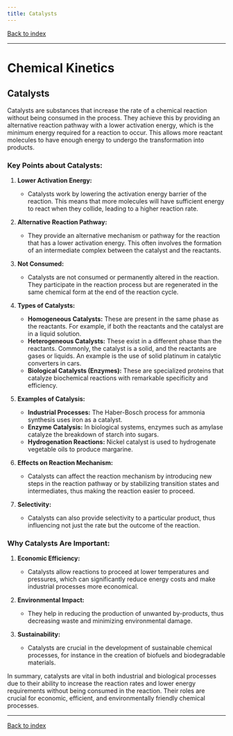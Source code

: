 ```yaml
---
title: Catalysts
---
```


[Back to index](index.html)

---
# Chemical Kinetics
## Catalysts

Catalysts are substances that increase the rate of a chemical reaction without being consumed in the process. They achieve this by providing an alternative reaction pathway with a lower activation energy, which is the minimum energy required for a reaction to occur. This allows more reactant molecules to have enough energy to undergo the transformation into products.

### Key Points about Catalysts:

1. **Lower Activation Energy:**
   - Catalysts work by lowering the activation energy barrier of the reaction. This means that more molecules will have sufficient energy to react when they collide, leading to a higher reaction rate.

2. **Alternative Reaction Pathway:**
   - They provide an alternative mechanism or pathway for the reaction that has a lower activation energy. This often involves the formation of an intermediate complex between the catalyst and the reactants.

3. **Not Consumed:**
   - Catalysts are not consumed or permanently altered in the reaction. They participate in the reaction process but are regenerated in the same chemical form at the end of the reaction cycle.

4. **Types of Catalysts:**
   - **Homogeneous Catalysts:** These are present in the same phase as the reactants. For example, if both the reactants and the catalyst are in a liquid solution.
   - **Heterogeneous Catalysts:** These exist in a different phase than the reactants. Commonly, the catalyst is a solid, and the reactants are gases or liquids. An example is the use of solid platinum in catalytic converters in cars.
   - **Biological Catalysts (Enzymes):** These are specialized proteins that catalyze biochemical reactions with remarkable specificity and efficiency.

5. **Examples of Catalysis:**
   - **Industrial Processes:** The Haber-Bosch process for ammonia synthesis uses iron as a catalyst.
   - **Enzyme Catalysis:** In biological systems, enzymes such as amylase catalyze the breakdown of starch into sugars.
   - **Hydrogenation Reactions:** Nickel catalyst is used to hydrogenate vegetable oils to produce margarine.

6. **Effects on Reaction Mechanism:**
   - Catalysts can affect the reaction mechanism by introducing new steps in the reaction pathway or by stabilizing transition states and intermediates, thus making the reaction easier to proceed.

7. **Selectivity:**
   - Catalysts can also provide selectivity to a particular product, thus influencing not just the rate but the outcome of the reaction.

### Why Catalysts Are Important:

1. **Economic Efficiency:**
   - Catalysts allow reactions to proceed at lower temperatures and pressures, which can significantly reduce energy costs and make industrial processes more economical.

2. **Environmental Impact:**
   - They help in reducing the production of unwanted by-products, thus decreasing waste and minimizing environmental damage.

3. **Sustainability:**
   - Catalysts are crucial in the development of sustainable chemical processes, for instance in the creation of biofuels and biodegradable materials.

In summary, catalysts are vital in both industrial and biological processes due to their ability to increase the reaction rates and lower energy requirements without being consumed in the reaction. Their roles are crucial for economic, efficient, and environmentally friendly chemical processes.

---
[Back to index](index.html)
